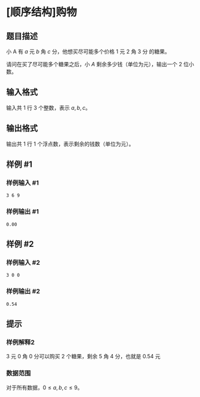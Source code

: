 # [顺序结构]购物

## 题目描述

小 A 有 $a$ 元 $b$ 角 $c$ 分，他想买尽可能多个价格 $1$ 元 $2$ 角 $3$ 分 的糖果。

请问在买了尽可能多个糖果之后，小 $A$ 剩余多少钱（单位为元），输出一个 $2$ 位小数。

## 输入格式

输入共 $1$ 行 $3$ 个整数，表示 $a,b,c$。

## 输出格式

输出共 $1$ 行 $1$ 个浮点数，表示剩余的钱数（单位为元）。

## 样例 #1

### 样例输入 #1

```
3 6 9
```

### 样例输出 #1

```
0.00
```

## 样例 #2

### 样例输入 #2

```
3 0 0
```

### 样例输出 #2

```
0.54
```

## 提示

### 样例解释2

$3$ 元 $0$ 角 $0$ 分可以购买 $2$ 个糖果，剩余 $5$ 角 $4$ 分，也就是 $0.54$ 元

### 数据范围

对于所有数据，$0\leq a,b,c\leq 9$。